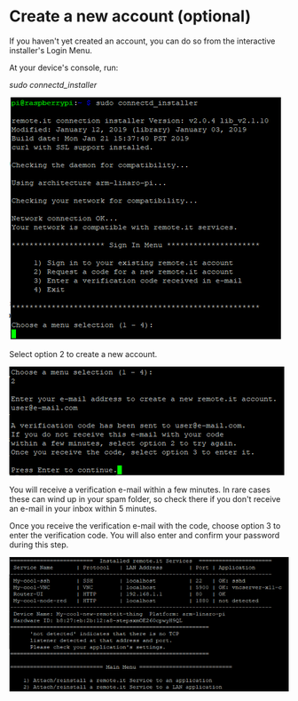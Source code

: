 # Create a new account \(optional\)

If you haven't yet created an account, you can do so from the interactive installer's Login Menu.

At your device's console, run:

_sudo connectd\_installer_

![](../../.gitbook/assets/connectd_installer_login_menu.PNG)

Select option 2 to create a new account.

![](../../.gitbook/assets/main_menu_option_2.PNG)

You will receive a verification e-mail within a few minutes.  In rare cases these can wind up in your spam folder, so check there if you don't receive an e-mail in your inbox within 5 minutes.

Once you receive the verification e-mail with the code, choose option 3 to enter the verification code.  You will also enter and confirm your password during this step.

![](../../.gitbook/assets/image%20%28148%29.png)

